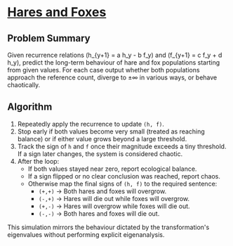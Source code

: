 # [Hares and Foxes](https://www.spoj.com/problems/HAREFOX/)

## Problem Summary
Given recurrence relations
\(h_{y+1} = a h_y - b f_y\) and \(f_{y+1} = c f_y + d h_y\), predict the
long-term behaviour of hare and fox populations starting from given values.
For each case output whether both populations approach the reference count,
diverge to $\pm\infty$ in various ways, or behave chaotically.

## Algorithm
1. Repeatedly apply the recurrence to update `(h, f)`.
2. Stop early if both values become very small (treated as reaching balance)
or if either value grows beyond a large threshold.
3. Track the sign of `h` and `f` once their magnitude exceeds a tiny
threshold. If a sign later changes, the system is considered chaotic.
4. After the loop:
   - If both values stayed near zero, report ecological balance.
   - If a sign flipped or no clear conclusion was reached, report chaos.
   - Otherwise map the final signs of `(h, f)` to the required sentence:
     * `(+,+)` → Both hares and foxes will overgrow.
     * `(-,+)` → Hares will die out while foxes will overgrow.
     * `(+,-)` → Hares will overgrow while foxes will die out.
     * `(-,-)` → Both hares and foxes will die out.

This simulation mirrors the behaviour dictated by the transformation's
eigenvalues without performing explicit eigenanalysis.
